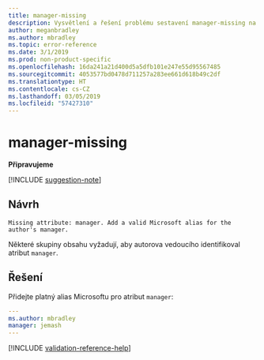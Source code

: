 ```yaml
---
title: manager-missing
description: Vysvětlení a řešení problému sestavení manager-missing na webu Docs
author: meganbradley
ms.author: mbradley
ms.topic: error-reference
ms.date: 3/1/2019
ms.prod: non-product-specific
ms.openlocfilehash: 16da241a21d400d5a5dfb101e247e55d95567485
ms.sourcegitcommit: 4053577bd0478d711257a283ee661d618b49c2df
ms.translationtype: HT
ms.contentlocale: cs-CZ
ms.lasthandoff: 03/05/2019
ms.locfileid: "57427310"
---
```

# <a name="manager-missing"></a>manager-missing

**Připravujeme**

[!INCLUDE [suggestion-note](includes/suggestion-note.md)]

## <a name="suggestion"></a>Návrh

`Missing attribute: manager. Add a valid Microsoft alias for the author's manager.`

Některé skupiny obsahu vyžadují, aby autorova vedoucího identifikoval atribut `manager`.

## <a name="resolution"></a>Řešení

Přidejte platný alias Microsoftu pro atribut `manager`:

```yml
---
ms.author: mbradley
manager: jemash
---
```

<!--make sure to add this file to your includes folder and verify the path-->
[!INCLUDE [validation-reference-help](includes/validation-reference-help.md)]
